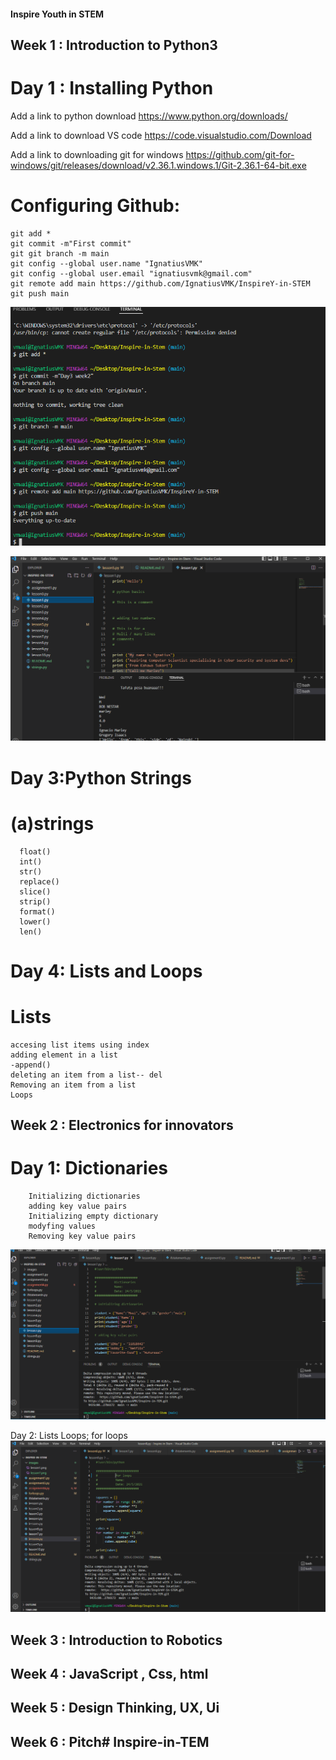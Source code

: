 #### Inspire Youth in STEM


## Week 1 : Introduction to Python3
 # Day 1 : Installing Python
 Add a link to python download
   https://www.python.org/downloads/

 Add a link to download VS code
   https://code.visualstudio.com/Download

 Add a link to downloading git for windows
   https://github.com/git-for-windows/git/releases/download/v2.36.1.windows.1/Git-2.36.1-64-bit.exe
 
# Configuring Github:
    git add *
    git commit -m"First commit"
    git git branch -m main
    git config --global user.name "IgnatiusVMK"
    git config --global user.email "ignatiusvmk@gmail.com"
    git remote add main https://github.com/IgnatiusVMK/InspireY-in-STEM
    git push main



 ![Day 1](./images/github_configuration.png)


 ![lesson 1](./images/lesson1.png)

# Day 3:Python Strings
 # (a)strings 
      float()
      int()
      str()
      replace()
      slice()
      strip()
      format() 
      lower()
      len()

# Day 4: Lists and Loops
 # Lists
    accesing list items using index
    adding element in a list
    -append()
    deleting an item from a list-- del
    Removing an item from a list
    Loops
## Week 2 : Electronics for innovators
 # Day 1: Dictionaries
        Initializing dictionaries
        adding key value pairs 
        Initializing empty dictionary 
        modyfing values
        Removing key value pairs
![lesson 7](./images/lesson7.png)
 
Day 2: Lists
       Loops; for loops
![lesson 8](./images/lesson8.png)



## Week 3 : Introduction to Robotics


## Week 4 : JavaScript , Css, html


## Week 5 : Design Thinking, UX, Ui


## Week 6 : Pitch# Inspire-in-TEM
